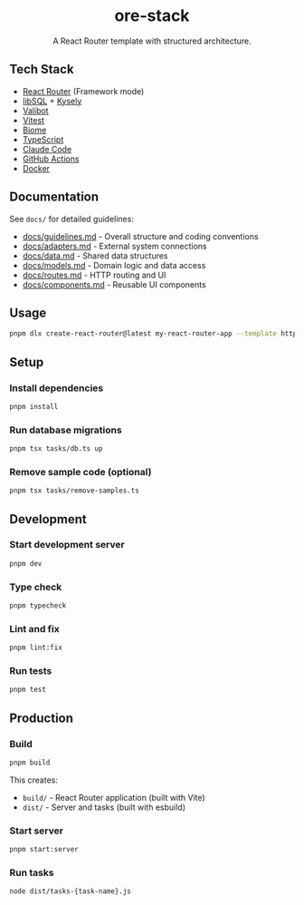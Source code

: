 <div align="center">

# ore-stack

A React Router template with structured architecture.

</div>

## Tech Stack

- [React Router](https://reactrouter.com/) (Framework mode)
- [libSQL](https://turso.tech/) + [Kysely](https://kysely.dev/)
- [Valibot](https://valibot.dev/)
- [Vitest](https://vitest.dev/)
- [Biome](https://biomejs.dev/)
- [TypeScript](https://www.typescriptlang.org/)
- [Claude Code](https://claude.com/product/claude-code)
- [GitHub Actions](https://github.com/features/actions)
- [Docker](https://www.docker.com/)

## Documentation

See `docs/` for detailed guidelines:

- [docs/guidelines.md](docs/guidelines.md) - Overall structure and coding conventions
- [docs/adapters.md](docs/adapters.md) - External system connections
- [docs/data.md](docs/data.md) - Shared data structures
- [docs/models.md](docs/models.md) - Domain logic and data access
- [docs/routes.md](docs/routes.md) - HTTP routing and UI
- [docs/components.md](docs/components.md) - Reusable UI components

## Usage

```bash
pnpm dlx create-react-router@latest my-react-router-app --template https://github.com/oreshinya/ore-stack
```

## Setup

### Install dependencies

```bash
pnpm install
```

### Run database migrations

```bash
pnpm tsx tasks/db.ts up
```

### Remove sample code (optional)

```bash
pnpm tsx tasks/remove-samples.ts
```

## Development

### Start development server

```bash
pnpm dev
```

### Type check

```bash
pnpm typecheck
```

### Lint and fix

```bash
pnpm lint:fix
```

### Run tests

```bash
pnpm test
```

## Production

### Build

```bash
pnpm build
```

This creates:
- `build/` - React Router application (built with Vite)
- `dist/` - Server and tasks (built with esbuild)

### Start server

```bash
pnpm start:server
```

### Run tasks

```bash
node dist/tasks-{task-name}.js
```
